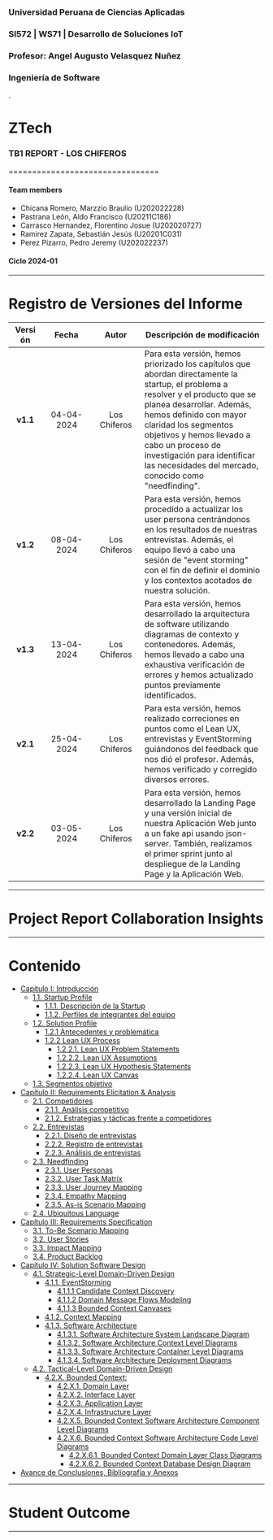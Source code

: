 ### Universidad Peruana de Ciencias Aplicadas
### SI572 | WS71 | Desarrollo de Soluciones IoT
### Profesor: Angel Augusto Velasquez Nuñez
### Ingeniería de Software
.
# ZTech
### TB1 REPORT - LOS CHIFEROS
================================
#### Team members
- Chicana Romero, Marzzio Braulio (U202022228)
- Pastrana León, Aldo Francisco (U20211C186)
- Carrasco Hernandez, Florentino Josue (U202020727)
- Ramirez Zapata, Sebastián Jesús (U20201C031)
- Perez Pizarro, Pedro Jeremy (U202022237)

#### Ciclo 2024-01

---
# Registro de Versiones del Informe
| <div style="width: 50px">Versión</div> | <div style="width: 80px">Fecha</div> | <div style="width: 80px">Autor</div> | Descripción de modificación |
|:---------:|:-------:|:-------:|-----------------------------|
| **v1.1** | 04-04-2024 | Los Chiferos | Para esta versión, hemos priorizado los capítulos que abordan directamente la startup, el problema a resolver y el producto que se planea desarrollar. Además, hemos definido con mayor claridad los segmentos objetivos y hemos llevado a cabo un proceso de investigación para identificar las necesidades del mercado, conocido como "needfinding". |
| **v1.2** | 08-04-2024 | Los Chiferos | Para esta versión, hemos procedido a actualizar los user persona centrándonos en los resultados de nuestras entrevistas. Además, el equipo llevó a cabo una sesión de "event storming" con el fin de definir el dominio y los contextos acotados de nuestra solución. |
| **v1.3** | 13-04-2024 | Los Chiferos | Para esta versión, hemos desarrollado la arquitectura de software utilizando diagramas de contexto y contenedores. Además, hemos llevado a cabo una exhaustiva verificación de errores y hemos actualizado puntos previamente identificados. |
| **v2.1** | 25-04-2024 | Los Chiferos | Para esta versión, hemos realizado correciones en puntos como el Lean UX, entrevistas y EventStorming guiándonos del feedback que nos dió el profesor. Además, hemos verificado y corregido diversos errores. |
| **v2.2** | 03-05-2024 | Los Chiferos | Para esta versión, hemos desarrollado la Landing Page y una versión inicial de nuestra Aplicación Web junto a un fake api usando json-server. También, realizamos el primer sprint junto al despliegue de la Landing Page y la Aplicación Web. |
---
# Project Report Collaboration Insights
---
# Contenido
- [Capítulo I: Introducción](/chapter01.md#capítulo-i-introducción)
  - [1.1. Startup Profile](/chapter01.md#11-startup-profile)
    - [1.1.1. Descripción de la Startup](/chapter01.md#111-descripción-de-la-startup)
    - [1.1.2. Perfiles de integrantes del equipo](/chapter01.md#112-perfiles-de-integrantes-del-equipo)
  - [1.2. Solution Profile](/chapter01.md#12-solution-profile)
    - [1.2.1 Antecedentes y problemática](/chapter01.md#121-antecedentes-y-problemática)
    - [1.2.2 Lean UX Process](/chapter01.md#122-lean-ux-process)
      - [1.2.2.1. Lean UX Problem Statements](/chapter01.md#1221-lean-ux-problem-statements)
      - [1.2.2.2. Lean UX Assumptions](/chapter01.md#1222-lean-ux-assumptions)
      - [1.2.2.3. Lean UX Hypothesis Statements](/chapter01.md#1223-lean-ux-hypothesis-statements)
      - [1.2.2.4. Lean UX Canvas](/chapter01.md#1224-lean-ux-canvas)
  - [1.3. Segmentos objetivo](/chapter01.md#13-segmentos-objetivo)
- [Capítulo II: Requirements Elicitation \& Analysis](/chapter02.md#capítulo-ii-requirements-elicitation--analysis)
  - [2.1. Competidores](/chapter02.md#21-competidores)
    - [2.1.1. Análisis competitivo](/chapter02.md#211-análisis-competitivo)
    - [2.1.2. Estrategias y tácticas frente a competidores](/chapter02.md#212-estrategias-y-tácticas-frente-a-competidores)
  - [2.2. Entrevistas](/chapter02.md#22-entrevistas)
    - [2.2.1. Diseño de entrevistas](/chapter02.md#221-diseño-de-entrevistas)
    - [2.2.2. Registro de entrevistas](/chapter02.md#222-registro-de-entrevistas)
    - [2.2.3. Análisis de entrevistas](/chapter02.md#223-análisis-de-entrevistas)
  - [2.3. Needfinding](/chapter02.md#23-needfinding)
    - [2.3.1. User Personas](/chapter02.md#231-user-personas)
    - [2.3.2. User Task Matrix](/chapter02.md#232-user-task-matrix)
    - [2.3.3. User Journey Mapping](/chapter02.md#233-user-journey-mapping)
    - [2.3.4. Empathy Mapping](/chapter02.md#234-empathy-mapping)
    - [2.3.5. As-is Scenario Mapping](/chapter02.md#235-as-is-scenario-mapping)
  - [2.4. Ubiquitous Language](/chapter02.md#24-ubiquitous-language)
- [Capítulo III: Requirements Specification](/chapter03.md#capítulo-iii-requirements-specification)
  - [3.1. To-Be Scenario Mapping](/chapter03.md#31-to-be-scenario-mapping)
  - [3.2. User Stories](/chapter03.md#32-user-stories)
  - [3.3. Impact Mapping](/chapter03.md#33-impact-mapping)
  - [3.4. Product Backlog](/chapter03.md#34-product-backlog)
- [Capítulo IV: Solution Software Design](/chapter04.md#capítulo-iv-solution-software-design)
  - [4.1. Strategic-Level Domain-Driven Design](/chapter04.md#41-strategic-level-domain-driven-design)
    - [4.1.1. EventStorming](/chapter04.md#411-eventstorming)
      - [4.1.1.1 Candidate Context Discovery](/chapter04.md#4111-candidate-context-discovery)
      - [4.1.1.2 Domain Message Flows Modeling](/chapter04.md#4112-domain-message-flows-modeling)
      - [4.1.1.3 Bounded Context Canvases](/chapter04.md#4113-bounded-context-canvases)
    - [4.1.2. Context Mapping](/chapter04.md#412-context-mapping)
    - [4.1.3. Software Architecture](/chapter04.md#413-software-architecture)
      - [4.1.3.1. Software Architecture System Landscape Diagram](/chapter04.md#4131-software-architecture-system-landscape-diagram)
      - [4.1.3.2. Software Architecture Context Level Diagrams](/chapter04.md#4132-software-architecture-context-level-diagrams)
      - [4.1.3.3. Software Architecture Container Level Diagrams](/chapter04.md#4133-software-architecture-container-level-diagrams)
      - [4.1.3.4. Software Architecture Deployment Diagrams](/chapter04.md#4134-software-architecture-deployment-diagrams)
  - [4.2. Tactical-Level Domain-Driven Design](/chapter04.md#42-tactical-level-domain-driven-design)
    - [4.2.X. Bounded Context: ](/chapter04.md#42x-bounded-context-)
      - [4.2.X.1. Domain Layer](/chapter04.md#42x1-domain-layer)
      - [4.2.X.2. Interface Layer](/chapter04.md#42x2-interface-layer)
      - [4.2.X.3. Application Layer](/chapter04.md#42x3-application-layer)
      - [4.2.X.4. Infrastructure Layer](/chapter04.md#42x4-infrastructure-layer)
      - [4.2.X.5. Bounded Context Software Architecture Component Level Diagrams](/chapter04.md#42x5-bounded-context-software-architecture-component-level-diagrams)
      - [4.2.X.6. Bounded Context Software Architecture Code Level Diagrams](/chapter04.md#42x6-bounded-context-software-architecture-code-level-diagrams)
        - [4.2.X.6.1. Bounded Context Domain Layer Class Diagrams](/chapter04.md#42x61-bounded-context-domain-layer-class-diagrams)
        - [4.2.X.6.2. Bounded Context Database Design Diagram](/chapter04.md#42x62-bounded-context-database-design-diagram)
- [Avance de Conclusiones, Bibliografía y Anexos](/conclusions_bibliography_annexes.md#avance-de-conclusiones-bibliografía-y-anexos)
---

# Student Outcome
---